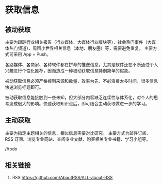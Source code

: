 # 获取信息

## 被动获取

主要为跟踪行业相关报告（行业媒体、大媒体行业版块等）、社会热门事件（大媒体热门频道）、周围小世界相关信息（本地、朋友圈）等，需要避免重复。
主要方式可采用 App + Push。

各路媒体、各商家、各种软件都在拼命的推送信息，尤其是软件还在不断通过个人兴趣进行个性化推荐，因而造成一种被动获取信息特别简单的假象。

被动获取信息必须严格控制来源和数量，效率为先，不必浪费太多时间，很多信息快速浏览标题即可。

被动获取信息能接触到一些未知，但大部分内容缺乏连续性与体系化，对个人的思考造成很大的影响。快速获取知识点后，即可结合主动获取做进一步的学习。


## 主动获取

主要为指定主题相关的信息，相似信息需要对比研究。
主要方式为邮件订阅、RSS 订阅、浏览专业网站、查阅专业文献、购买相关专业书籍、学习小组等。

//todo


## 相关链接
1. RSS https://github.com/AboutRSS/ALL-about-RSS